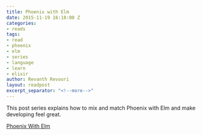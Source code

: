 ```yaml
---
title: Phoenix with Elm
date: 2015-11-19 16:18:00 Z
categories:
- reads
tags:
- read
- phoenix
- elm
- series
- language
- learn
- elixir
author: Revanth Revoori
layout: readpost
excerpt_separator: "<!--more-->"
---
```


This post series explains how to mix and match Phoenix with Elm and make developing feel great.

<a class="embedly-card" href="http://www.cultivatehq.com/posts/phoenix-elm-1/">Phoenix With Elm  <i class="fa fa-external-link"></i></a>
<!--more-->
